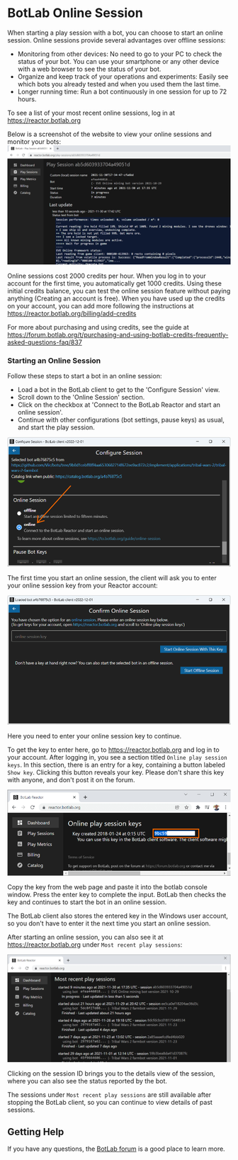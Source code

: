 # BotLab Online Session

When starting a play session with a bot, you can choose to start an online session. Online sessions provide several advantages over offline sessions:

+ Monitoring from other devices: No need to go to your PC to check the status of your bot. You can use your smartphone or any other device with a web browser to see the status of your bot.
+ Organize and keep track of your operations and experiments: Easily see which bots you already tested and when you used them the last time.
+ Longer running time: Run a bot continuously in one session for up to 72 hours.

To see a list of your most recent online sessions, log in at <https://reactor.botlab.org>

Below is a screenshot of the website to view your online sessions and monitor your bots:
![viewing details of an online play session with a bot](./image/2021-11-30-botlab-reactor-online-session-detail.png)

Online sessions cost 2000 credits per hour. When you log in to your account for the first time, you automatically get 1000 credits. Using these initial credits balance, you can test the online session feature without paying anything (Creating an account is free).
When you have used up the credits on your account, you can add more following the instructions at <https://reactor.botlab.org/billing/add-credits>

For more about purchasing and using credits, see the guide at <https://forum.botlab.org/t/purchasing-and-using-botlab-credits-frequently-asked-questions-faq/837>

### Starting an Online Session

Follow these steps to start a bot in an online session:

+ Load a bot in the BotLab client to get to the 'Configure Session' view.
+ Scroll down to the 'Online Session' section.
+ Click on the checkbox at 'Connect to the BotLab Reactor and start an online session'.
+ Continue with other configurations (bot settings, pause keys) as usual, and start the play session.

![configure session to start online session](./image/2022-12-02-botlab-client-configure-session-online-session-marked.png)

The first time you start an online session, the client will ask you to enter your online session key from your Reactor account:

![botlab client prompt for online session key](./image/2022-12-02-botlab-client-confirm-online-session.png)

Here you need to enter your online session key to continue.

To get the key to enter here, go to <https://reactor.botlab.org> and log in to your account. After logging in, you see a section titled `Online play session keys`. In this section, there is an entry for a key, containing a button labeled `Show key`. Clicking this button reveals your key. Please don't share this key with anyone, and don't post it on the forum.

![Web UI displaying online session key](./image/2021-11-30-botlab-reactor-show-online-session-key.png)

Copy the key from the web page and paste it into the botlab console window. Press the enter key to complete the input. BotLab then checks the key and continues to start the bot in an online session.

The BotLab client also stores the entered key in the Windows user account, so you don't have to enter it the next time you start an online session.

After starting an online session, you can also see it at <https://reactor.botlab.org> under `Most recent play sessions`:

![List of most recent online sessions](./image/2021-11-30-botlab-reactor-dashboard-recent-sessions.png)


Clicking on the session ID brings you to the details view of the session, where you can also see the status reported by the bot.

The sessions under `Most recent play sessions` are still available after stopping the BotLab client, so you can continue to view details of past sessions.

## Getting Help

If you have any questions, the [BotLab forum](https://forum.botlab.org) is a good place to learn more.
